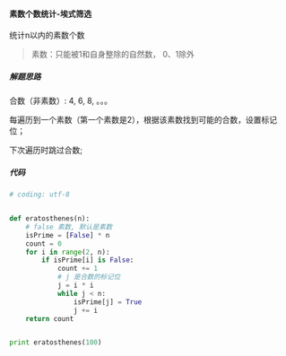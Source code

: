 #### 素数个数统计-埃式筛选

统计n以内的素数个数

> 素数：只能被1和自身整除的自然数， 0、1除外



##### 解题思路

合数（非素数）: 4,  6, 8, 。。。

每遍历到一个素数（第一个素数是2），根据该素数找到可能的合数，设置标记位；

下次遍历时跳过合数;



##### 代码

 ```python
 # coding: utf-8
 
 
 def eratosthenes(n):
     # false 素数, 默认是素数
     isPrime = [False] * n
     count = 0
     for i in range(2, n):
         if isPrime[i] is False:
             count += 1
             # j 是合数的标记位
             j = i * i
             while j < n:
                 isPrime[j] = True
                 j += i
     return count
 
 
 print eratosthenes(100)
 
 ```

